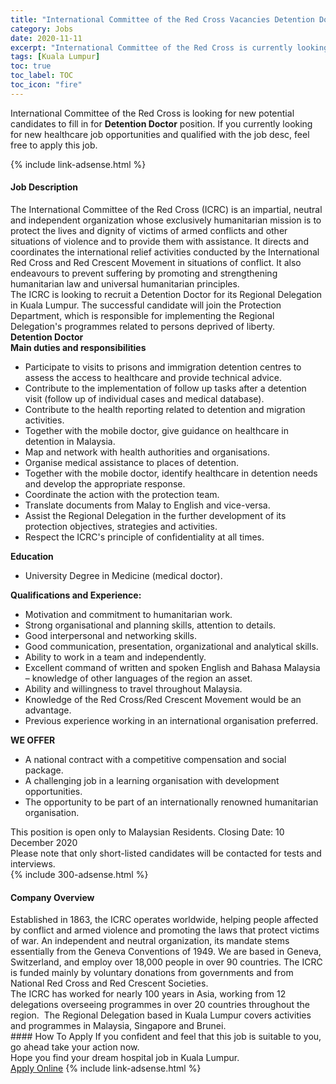 ```yaml
---
title: "International Committee of the Red Cross Vacancies Detention Doctor" 
category: Jobs 
date: 2020-11-11 
excerpt: "International Committee of the Red Cross is currently looking for suitable person to fill in the Detention Doctor which positioned at Kuala Lumpur" 
tags: [Kuala Lumpur] 
toc: true 
toc_label: TOC 
toc_icon: "fire" 
--- 
```


<p>International Committee of the Red Cross is looking for new potential candidates to fill in for <b>Detention Doctor</b> position. If you currently looking for new healthcare job opportunities and qualified with the job desc, feel free to apply this job.
</p>{% include link-adsense.html %} 
<div><div><div><h4>Job Description</h4></div></div><div><div><span><div><div><div>The International Committee of the Red Cross (ICRC) is an impartial, neutral and independent organization whose exclusively humanitarian mission is to protect the lives and dignity of victims of armed conflicts and other situations of violence and to provide them with assistance. It directs and coordinates the international relief activities conducted by the International Red Cross and Red Crescent Movement in situations of conflict. It also endeavours to prevent suffering by promoting and strengthening humanitarian law and universal humanitarian principles.</div><div>The ICRC is looking to recruit a Detention Doctor for its Regional Delegation in Kuala Lumpur. The successful candidate will join the Protection Department, which is responsible for implementing the Regional Delegation's programmes related to persons deprived of liberty.</div><div><strong>Detention Doctor</strong></div><div><strong>Main duties and responsibilities</strong></div><ul><li>Participate to visits to prisons and immigration detention centres to assess the access to healthcare and provide technical advice.</li><li>Contribute to the implementation of follow up tasks after a detention visit (follow up of individual cases and medical database).</li><li>Contribute to the health reporting related to detention and migration activities.</li><li>Together with the mobile doctor, give guidance on healthcare in detention in Malaysia.</li><li>Map and network with health authorities and organisations.</li><li>Organise medical assistance to places of detention.</li><li>Together with the mobile doctor, identify healthcare in detention needs and develop the appropriate response.</li><li>Coordinate the action with the protection team.</li><li>Translate documents from Malay to English and vice-versa.</li><li>Assist the Regional Delegation in the further development of its protection objectives, strategies and activities.</li><li>Respect the ICRC's principle of confidentiality at all times.</li></ul><div><strong>Education</strong></div><ul><li>University Degree in Medicine (medical doctor).</li></ul><div><strong>Qualifications and Experience:</strong></div><ul><li>Motivation and commitment to humanitarian work.</li><li>Strong organisational and planning skills, attention to details.</li><li>Good interpersonal and networking skills.</li><li>Good communication, presentation, organizational and analytical skills.</li><li>Ability to work in a team and independently.</li><li>Excellent command of written and spoken English and Bahasa Malaysia &#8211; knowledge of other languages of the region an asset.</li><li>Ability and willingness to travel throughout Malaysia.</li><li>Knowledge of the Red Cross/Red Crescent Movement would be an advantage.</li><li>Previous experience working in an international organisation preferred.</li></ul><div><strong>WE OFFER</strong></div><ul><li>A national contract with a competitive compensation and social package.</li><li>A challenging job in a learning organisation with development opportunities.</li><li>The opportunity to be part of an internationally renowned humanitarian organisation.</li></ul><div>This position is open only to Malaysian Residents. Closing Date: 10 December 2020</div><div>Please note that only short-listed candidates will be contacted for tests and interviews.</div></div></div></span></div></div></div> 
{% include 300-adsense.html %} 
<div><div><div><h4>Company Overview</h4></div></div><div><div><span><div><div>Established in 1863, the ICRC operates worldwide, helping people affected by conflict and armed violence and promoting the laws that protect victims of war. An independent and neutral organization, its mandate stems essentially from the Geneva Conventions of 1949. We are based in Geneva, Switzerland, and employ over 18,000 people in over 90 countries. The ICRC is funded mainly by voluntary donations from governments and from National Red Cross and Red Crescent Societies.</div>
<div>
<div>
<div>
<div>The ICRC has worked for nearly 100 years in Asia, working from 12 delegations overseeing programmes in over 20 countries throughout the region.&#160; The Regional Delegation based in Kuala Lumpur covers activities and programmes in Malaysia, Singapore and Brunei.&#160;</div>
</div>
</div>
</div></div></span></div></div></div> 
#### How To Apply 
If you confident and feel that this job is suitable to you, go ahead take your action now. <br/> 
Hope you find your dream hospital job in Kuala Lumpur. <br/> 
<a href="https://www.jobstreet.com.my/en/job/detention-doctor-4419964?jobId=jobstreet-my-job-4419964&sectionRank=5&token=0~c85915ea-57c0-4550-ac5e-9643b1233679&fr=SRP%20View%20In%20New%20Ta" class="btn btn--warning" target="_blank" rel="nofollow noopenner">Apply Online</a> 
{% include link-adsense.html %} 